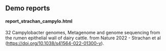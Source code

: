 ## Demo reports




#### report_strachan_campylo.html
32 Campylobacter genomes, Metagenome and genome sequencing from the rumen epithelial wall of dairy cattle. from Nature 2022 - Strachan et al (https://doi.org/10.1038/s41564-022-01300-y).
